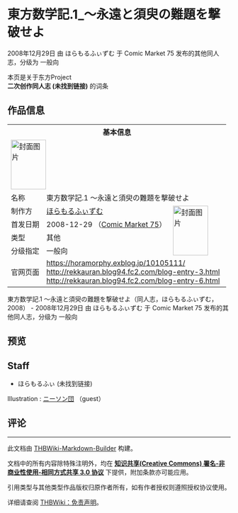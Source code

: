 # 東方数学記.1_～永遠と須臾の難題を撃破せよ

<!-- source html: G:\repos\THBWiki-Markdown-Builder\THBWikiMarkdown\Temp\main\3\31\ns0%3A%E6%9D%B1%E6%96%B9%E6%95%B0%E5%AD%A6%E8%A8%98%2E1_%EF%BD%9E%E6%B0%B8%E9%81%A0%E3%81%A8%E9%A0%88%E8%87%BE%E3%81%AE%E9%9B%A3%E9%A1%8C%E3%82%92%E6%92%83%E7%A0%B4%E3%81%9B%E3%82%88.html -->

2008年12月29日 由 ほらもるふぃずむ 于 Comic Market 75 发布的其他同人志，分级为 一般向

本页是关于东方Project  
 **二次创作同人志 (未找到链接)** 的词条

## 作品信息

<table><tbody><tr><th colspan="3">基本信息</th></tr><tr><td class="cover-artwork-mobile" colspan="2"><a href="./文件-東方数学記.1_～永遠と須臾の難題を撃破せよ封面.jpg.md" class="image" title="封面图片"><img alt="封面图片" src="https://upload.thwiki.cc/thumb/1/1f/%E6%9D%B1%E6%96%B9%E6%95%B0%E5%AD%A6%E8%A8%98.1_%EF%BD%9E%E6%B0%B8%E9%81%A0%E3%81%A8%E9%A0%88%E8%87%BE%E3%81%AE%E9%9B%A3%E9%A1%8C%E3%82%92%E6%92%83%E7%A0%B4%E3%81%9B%E3%82%88%E5%B0%81%E9%9D%A2.jpg/79px-%E6%9D%B1%E6%96%B9%E6%95%B0%E5%AD%A6%E8%A8%98.1_%EF%BD%9E%E6%B0%B8%E9%81%A0%E3%81%A8%E9%A0%88%E8%87%BE%E3%81%AE%E9%9B%A3%E9%A1%8C%E3%82%92%E6%92%83%E7%A0%B4%E3%81%9B%E3%82%88%E5%B0%81%E9%9D%A2.jpg" decoding="async" loading="lazy" width="79" height="112" srcset="https://upload.thwiki.cc/thumb/1/1f/%E6%9D%B1%E6%96%B9%E6%95%B0%E5%AD%A6%E8%A8%98.1_%EF%BD%9E%E6%B0%B8%E9%81%A0%E3%81%A8%E9%A0%88%E8%87%BE%E3%81%AE%E9%9B%A3%E9%A1%8C%E3%82%92%E6%92%83%E7%A0%B4%E3%81%9B%E3%82%88%E5%B0%81%E9%9D%A2.jpg/119px-%E6%9D%B1%E6%96%B9%E6%95%B0%E5%AD%A6%E8%A8%98.1_%EF%BD%9E%E6%B0%B8%E9%81%A0%E3%81%A8%E9%A0%88%E8%87%BE%E3%81%AE%E9%9B%A3%E9%A1%8C%E3%82%92%E6%92%83%E7%A0%B4%E3%81%9B%E3%82%88%E5%B0%81%E9%9D%A2.jpg 1.5x, https://upload.thwiki.cc/thumb/1/1f/%E6%9D%B1%E6%96%B9%E6%95%B0%E5%AD%A6%E8%A8%98.1_%EF%BD%9E%E6%B0%B8%E9%81%A0%E3%81%A8%E9%A0%88%E8%87%BE%E3%81%AE%E9%9B%A3%E9%A1%8C%E3%82%92%E6%92%83%E7%A0%B4%E3%81%9B%E3%82%88%E5%B0%81%E9%9D%A2.jpg/159px-%E6%9D%B1%E6%96%B9%E6%95%B0%E5%AD%A6%E8%A8%98.1_%EF%BD%9E%E6%B0%B8%E9%81%A0%E3%81%A8%E9%A0%88%E8%87%BE%E3%81%AE%E9%9B%A3%E9%A1%8C%E3%82%92%E6%92%83%E7%A0%B4%E3%81%9B%E3%82%88%E5%B0%81%E9%9D%A2.jpg 2x" data-file-width="481" data-file-height="678"></a></td>
</tr><tr><td class="label">名称</td><td colspan="2"> 東方数学記.1 ～永遠と須臾の難題を撃破せよ </td></tr><tr><td class="label">制作方</td><td><a href="./ほらもるふぃずむ.md" title="ほらもるふぃずむ">ほらもるふぃずむ</a></td><td class="cover-artwork" rowspan="4" style="min-width:112px;"><a href="./文件-東方数学記.1_～永遠と須臾の難題を撃破せよ封面.jpg.md" class="image" title="封面图片"><img alt="封面图片" src="https://upload.thwiki.cc/thumb/1/1f/%E6%9D%B1%E6%96%B9%E6%95%B0%E5%AD%A6%E8%A8%98.1_%EF%BD%9E%E6%B0%B8%E9%81%A0%E3%81%A8%E9%A0%88%E8%87%BE%E3%81%AE%E9%9B%A3%E9%A1%8C%E3%82%92%E6%92%83%E7%A0%B4%E3%81%9B%E3%82%88%E5%B0%81%E9%9D%A2.jpg/79px-%E6%9D%B1%E6%96%B9%E6%95%B0%E5%AD%A6%E8%A8%98.1_%EF%BD%9E%E6%B0%B8%E9%81%A0%E3%81%A8%E9%A0%88%E8%87%BE%E3%81%AE%E9%9B%A3%E9%A1%8C%E3%82%92%E6%92%83%E7%A0%B4%E3%81%9B%E3%82%88%E5%B0%81%E9%9D%A2.jpg" decoding="async" loading="lazy" width="79" height="112" srcset="https://upload.thwiki.cc/thumb/1/1f/%E6%9D%B1%E6%96%B9%E6%95%B0%E5%AD%A6%E8%A8%98.1_%EF%BD%9E%E6%B0%B8%E9%81%A0%E3%81%A8%E9%A0%88%E8%87%BE%E3%81%AE%E9%9B%A3%E9%A1%8C%E3%82%92%E6%92%83%E7%A0%B4%E3%81%9B%E3%82%88%E5%B0%81%E9%9D%A2.jpg/119px-%E6%9D%B1%E6%96%B9%E6%95%B0%E5%AD%A6%E8%A8%98.1_%EF%BD%9E%E6%B0%B8%E9%81%A0%E3%81%A8%E9%A0%88%E8%87%BE%E3%81%AE%E9%9B%A3%E9%A1%8C%E3%82%92%E6%92%83%E7%A0%B4%E3%81%9B%E3%82%88%E5%B0%81%E9%9D%A2.jpg 1.5x, https://upload.thwiki.cc/thumb/1/1f/%E6%9D%B1%E6%96%B9%E6%95%B0%E5%AD%A6%E8%A8%98.1_%EF%BD%9E%E6%B0%B8%E9%81%A0%E3%81%A8%E9%A0%88%E8%87%BE%E3%81%AE%E9%9B%A3%E9%A1%8C%E3%82%92%E6%92%83%E7%A0%B4%E3%81%9B%E3%82%88%E5%B0%81%E9%9D%A2.jpg/159px-%E6%9D%B1%E6%96%B9%E6%95%B0%E5%AD%A6%E8%A8%98.1_%EF%BD%9E%E6%B0%B8%E9%81%A0%E3%81%A8%E9%A0%88%E8%87%BE%E3%81%AE%E9%9B%A3%E9%A1%8C%E3%82%92%E6%92%83%E7%A0%B4%E3%81%9B%E3%82%88%E5%B0%81%E9%9D%A2.jpg 2x" data-file-width="481" data-file-height="678"></a></td>
</tr><tr><td class="label">首发日期</td><td>2008-12-29&#160;（<a href="/展会作品列表?e=Comic+Market%2375">Comic Market 75</a>）</td></tr><tr><td class="label">类型</td><td>其他</td></tr><tr><td class="label">分级指定</td><td>一般向</td></tr>
<tr><td class="label">官网页面</td><td colspan="2"><a rel="nofollow" class="external free" href="https://horamorphy.exblog.jp/10105111/">https://horamorphy.exblog.jp/10105111/</a><br><a rel="nofollow" class="external free" href="http://rekkauran.blog94.fc2.com/blog-entry-3.html">http://rekkauran.blog94.fc2.com/blog-entry-3.html</a><br><a rel="nofollow" class="external free" href="http://rekkauran.blog94.fc2.com/blog-entry-6.html">http://rekkauran.blog94.fc2.com/blog-entry-6.html</a></td></tr></tbody></table>

東方数学記.1 ～永遠と須臾の難題を撃破せよ（同人志，ほらもるふぃずむ，2008） - 2008年12月29日 由 ほらもるふぃずむ 于 Comic Market 75 发布的其他同人志，分级为 一般向

## 预览

## Staff
- ほらもるふぃ (未找到链接)

Illustration
: [ニーソン団](./ニーソン団.md) （guest）


## 评论




---

此文档由 [THBWiki-Markdown-Builder](https://github.com/Delsin-Yu/THBWiki-Markdown-Builder) 构建。

文档中的所有内容除特殊注明外，均在 [**知识共享(Creative Commons) 署名-非商业性使用-相同方式共享 3.0 协议**](https://creativecommons.org/licenses/by-sa/3.0/deed.zh-hans) 下提供，附加条款亦可能应用。

引用类型与其他类型作品版权归原作者所有，如有作者授权则遵照授权协议使用。

详细请查阅 [THBWiki：免责声明](https://thbwiki.cc/THBWiki:%E5%85%8D%E8%B4%A3%E5%A3%B0%E6%98%8E)。


